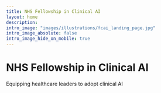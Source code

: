 ```yaml
---
title: NHS Fellowship in Clinical AI
layout: home
description: 
intro_image: "images/illustrations/fcai_landing_page.jpg"
intro_image_absolute: false
intro_image_hide_on_mobile: true
---
```


# NHS Fellowship in Clinical AI

Equipping healthcare leaders to adopt clinical AI
